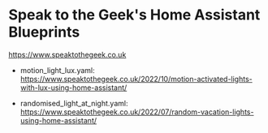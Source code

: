 # Speak to the Geek's Home Assistant Blueprints
https://www.speaktothegeek.co.uk

- motion_light_lux.yaml:<br />
https://www.speaktothegeek.co.uk/2022/10/motion-activated-lights-with-lux-using-home-assistant/

- randomised_light_at_night.yaml:<br />
https://www.speaktothegeek.co.uk/2022/07/random-vacation-lights-using-home-assistant/
